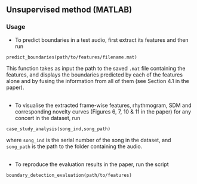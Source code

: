 ## Unsupervised method (MATLAB)

### Usage
* To predict boundaries in a test audio, first extract its features and then run
```
predict_boundaries(path/to/features/filename.mat)
```
This function takes as input the path to the saved  ```.mat``` file containing the features, and displays the boundaries predicted by each of the features alone and by fusing the information from all of them (see Section 4.1 in the paper). </br></br>


* To visualise the extracted frame-wise features, rhythmogram, SDM and corresponding novelty curves (Figures 6, 7, 10 & 11 in the paper) for any concert in the dataset, run
```
case_study_analysis(song_ind,song_path)
```
where ```song_ind``` is the serial number of the song in the dataset, and ```song_path``` is the path to the folder containing the audio. </br></br>


* To reproduce the evaluation results in the paper, run the script
```
boundary_detection_evaluation(path/to/features)
```
